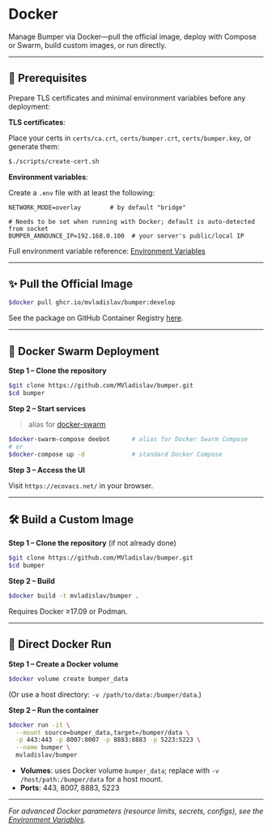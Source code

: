 # Docker

Manage Bumper via Docker—pull the official image, deploy with Compose or Swarm, build custom images, or run directly.

---

## 🔧 Prerequisites

Prepare TLS certificates and minimal environment variables before any deployment:

**TLS certificates**:

Place your certs in `certs/ca.crt`, `certs/bumper.crt`, `certs/bumper.key`, or generate them:

```sh
$./scripts/create-cert.sh
```

**Environment variables**:

Create a `.env` file with at least the following:

```env
NETWORK_MODE=overlay        # by default "bridge"

# Needs to be set when running with Docker; default is auto-detected from socket
BUMPER_ANNOUNCE_IP=192.168.0.100  # your server's public/local IP
```

Full environment variable reference: [Environment Variables](../configuration/environment.md)

---

## ✨ Pull the Official Image

```sh
$docker pull ghcr.io/mvladislav/bumper:develop
```

See the package on GitHub Container Registry [here](https://github.com/MVladislav/bumper/pkgs/container/bumper).

---

## 🚀 Docker Swarm Deployment

**Step 1 – Clone the repository**

```sh
$git clone https://github.com/MVladislav/bumper.git
$cd bumper
```

**Step 2 – Start services**

> alias for [docker-swarm](https://github.com/MVladislav/.dotfiles/blob/0b069b6a8435a43037789d8b5c4e1c0c65c6a142/zsh/profile-append#L146)

```sh
$docker-swarm-compose deebot      # alias for Docker Swarm Compose
# or
$docker-compose up -d             # standard Docker Compose
```

**Step 3 – Access the UI**

Visit `https://ecovacs.net/` in your browser.

---

## 🛠 Build a Custom Image

**Step 1 – Clone the repository** (if not already done)

```sh
$git clone https://github.com/MVladislav/bumper.git
$cd bumper
```

**Step 2 – Build**

```sh
$docker build -t mvladislav/bumper .
```

Requires Docker ≥17.09 or Podman.

---

## 🎯 Direct Docker Run

**Step 1 – Create a Docker volume**

```sh
$docker volume create bumper_data
```

(Or use a host directory: `-v /path/to/data:/bumper/data`.)

**Step 2 – Run the container**

```sh
$docker run -it \
  --mount source=bumper_data,target=/bumper/data \
  -p 443:443 -p 8007:8007 -p 8883:8883 -p 5223:5223 \
  --name bumper \
  mvladislav/bumper
```

-   **Volumes**: uses Docker volume `bumper_data`; replace with `-v /host/path:/bumper/data` for a host mount.
-   **Ports**: 443, 8007, 8883, 5223

---

_For advanced Docker parameters (resource limits, secrets, configs), see the [Environment Variables](../configuration/environment.md)._
